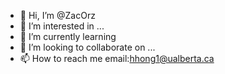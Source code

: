 - 👋 Hi, I’m @ZacOrz
- 👀 I’m interested in ...
- 🌱 I’m currently learning 
- 💞️ I’m looking to collaborate on ...
- 📫 How to reach me email:hhong1@ualberta.ca

<!---
ZacOrz/ZacOrz is a ✨ special ✨ repository because its `README.md` (this file) appears on your GitHub profile.
You can click the Preview link to take a look at your changes.
--->
